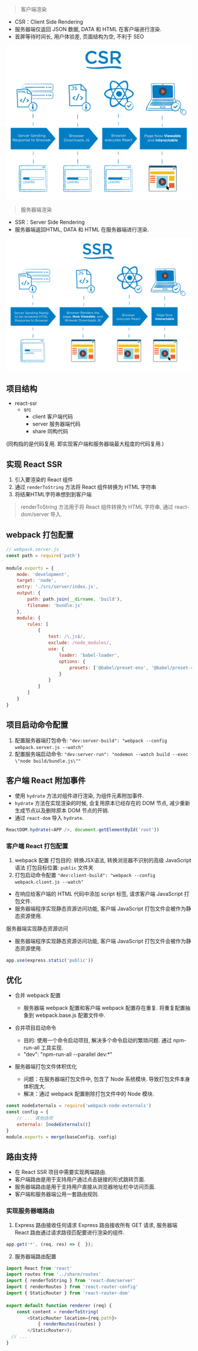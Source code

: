 > 客户端渲染

* CSR：Client Side Rendering
* 服务器端仅返回 JSON 数据, DATA 和 HTML 在客户端进行渲染.
* 首屏等待时间长, 用户体验差, 页面结构为空, 不利于 SEO


![client-side-render](./imgs/client-side-render.png)

> 服务器端渲染

* SSR：Server Side Rendering
* 服务器端返回HTML, DATA 和 HTML 在服务器端进行渲染.

![server-side-render](./imgs/server-side-render.png)

## 项目结构

* react-ssr
    * src
       * client 客户端代码
       * server 服务器端代码
       * share 同构代码


(同构指的是代码复用. 即实现客户端和服务器端最大程度的代码复用.)

## 实现 React SSR

1. 引入要渲染的 React 组件
2. 通过 `renderToString` 方法将 React 组件转换为 HTML 字符串
3. 将结果HTML字符串想到到客户端

> renderToString 方法用于将 React 组件转换为 HTML 字符串, 通过 react-dom/server 导入.


## webpack 打包配置

```js
// webpack.server.js
const path = require('path')

module.exports = {
    mode: 'development',
    target: 'node',
    entry: './src/server/index.js',
    output: {
        path: path.join(__dirname, 'build'),
        filename: 'bundle.js'
    },
    module: {
        rules: [
            {
                test: /\.js$/,
                exclude: /node_modules/,
                use: {
                    loader: 'babel-loader',
                    options: {
                        presets: ['@babel/preset-env', '@babel/preset-react']
                    }
                }
            }
        ]
    }
}
```

## 项目启动命令配置

1. 配置服务器端打包命令: `"dev:server-build": "webpack --config webpack.server.js --watch"`
2. 配置服务端启动命令: `"dev:server-run": "nodemon --watch build --exec \"node build/bundle.js\""`

## 客户端 React 附加事件

* 使用 `hydrate` 方法对组件进行渲染, 为组件元素附加事件.
* `hydrate` 方法在实现渲染的时候, 会复用原本已经存在的 DOM 节点, 减少重新生成节点以及删除原本 DOM 节点的开销.
* 通过 `react-dom` 导入 `hydrate`.

```js
ReactDOM.hydrate(<APP />, document.getElementById('root'))
```

### 客户端 React 打包配置


1. webpack 配置
打包目的: 转换JSX语法, 转换浏览器不识别的高级 JavaScript 语法
打包目标位置: `public` 文件夹
2. 打包启动命令配置
`"dev:client-build": "webpack --config webpack.client.js --watch"`

* 在响应给客户端的 HTML 代码中添加 script 标签, 请求客户端 JavaScript 打包文件.
* 服务器端程序实现静态资源访问功能, 客户端 JavaScript 打包文件会被作为静态资源使用.

服务器端实现静态资源访问

* 服务器端程序实现静态资源访问功能, 客户端 JavaScript 打包文件会被作为静态资源使用.
 
```js
app.use(express.static('public'))
```

## 优化 

* 合并 webpack 配置
    * 服务器端 webpack 配置和客户端 webpack 配置存在重复. 将重复配置抽象到 webpack.base.js 配置文件中.

* 合并项目启动命令
    * 目的: 使用一个命令启动项目, 解决多个命令启动的繁琐问题. 通过 npm-run-all 工具实现.
    * "dev": "npm-run-all --parallel dev:*"
* 服务器端打包文件体积优化
    * 问题：在服务器端打包文件中, 包含了 Node 系统模块. 导致打包文件本身体积庞大.
    * 解决：通过 webpack 配置剔除打包文件中的 Node 模块.

```js
const nodeExternals = require('webpack-node-externals')
const config = {
    // ... 其他选项
    externals: [nodeExternals()]
}
module.exports = merge(baseConfig, config)
```

## 路由支持

* 在 React SSR 项目中需要实现两端路由. 
* 客户端路由是用于支持用户通过点击链接的形式跳转页面. 
* 服务器端路由是用于支持用户直接从浏览器地址栏中访问页面.
* 客户端和服务器端公用一套路由规则.

### 实现服务器端路由

1. Express 路由接收任何请求
Express 路由接收所有 GET 请求, 服务器端 React 路由通过请求路径匹配要进行渲染的组件.

```js
app.get('*', (req, res) => {  });
```

2. 服务器端路由配置 

```js
import React from 'react'
import routes from '../share/routes'
import { renderToString } from 'react-dom/server'
import { renderRoutes } from 'react-router-config'
import { StaticRouter } from 'react-router-dom'

export default function renderer (req) {
    const content = renderToString(
        <StaticRouter location={req.path}>
            { renderRoutes(routes) }
        </StaticRouter>);
  // ...
}

```
